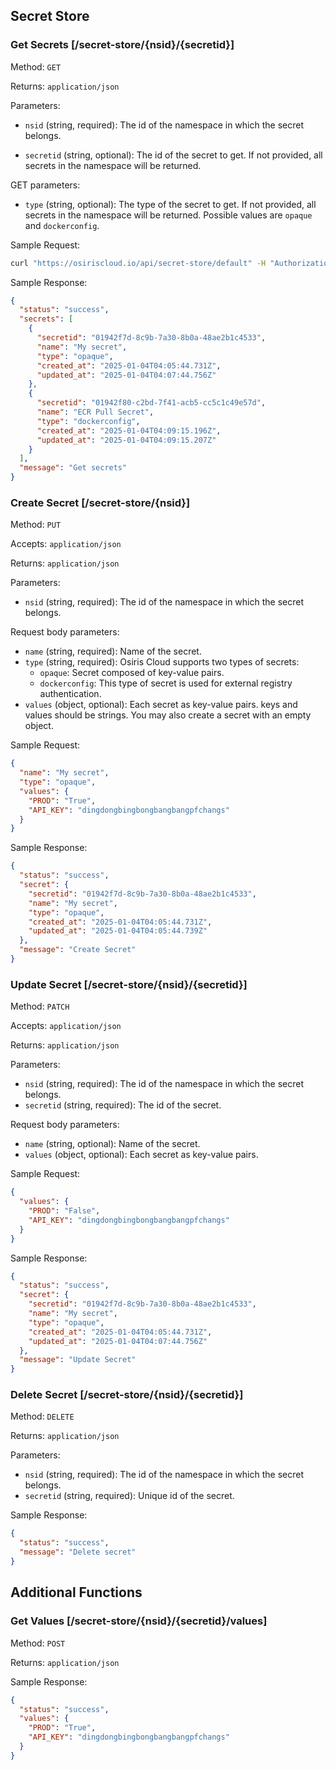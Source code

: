 ## Secret Store

### Get Secrets [/secret-store/{nsid}/{secretid}]

Method: `GET`

Returns: `application/json`

Parameters:

- `nsid` (string, required): The id of the namespace in which the secret belongs.

- `secretid` (string, optional): The id of the secret to get. If not provided, all secrets in the namespace will be
  returned.

GET parameters:

- `type` (string, optional): The type of the secret to get. If not provided, all secrets in the namespace will be
  returned. Possible values are `opaque` and `dockerconfig`.

Sample Request:

```bash
curl "https://osiriscloud.io/api/secret-store/default" -H "Authorization : Token <token>"
```

Sample Response:

```json
{
  "status": "success",
  "secrets": [
    {
      "secretid": "01942f7d-8c9b-7a30-8b0a-48ae2b1c4533",
      "name": "My secret",
      "type": "opaque",
      "created_at": "2025-01-04T04:05:44.731Z",
      "updated_at": "2025-01-04T04:07:44.756Z"
    },
    {
      "secretid": "01942f80-c2bd-7f41-acb5-cc5c1c49e57d",
      "name": "ECR Pull Secret",
      "type": "dockerconfig",
      "created_at": "2025-01-04T04:09:15.196Z",
      "updated_at": "2025-01-04T04:09:15.207Z"
    }
  ],
  "message": "Get secrets"
}
```

### Create Secret [/secret-store/{nsid}]

Method: `PUT`

Accepts: `application/json`

Returns: `application/json`

Parameters:

- `nsid` (string, required): The id of the namespace in which the secret belongs.

Request body parameters:

- `name` (string, required): Name of the secret.
- `type` (string, required): Osiris Cloud supports two types of secrets:
    - `opaque`: Secret composed of key-value pairs.
    - `dockerconfig`: This type of secret is used for external registry authentication.
- `values` (object, optional): Each secret as key-value pairs. keys and values should be strings. You may also create a
  secret with an empty object.

Sample Request:

```json
{
  "name": "My secret",
  "type": "opaque",
  "values": {
    "PROD": "True",
    "API_KEY": "dingdongbingbongbangbangpfchangs"
  }
}
```

Sample Response:

```json
{
  "status": "success",
  "secret": {
    "secretid": "01942f7d-8c9b-7a30-8b0a-48ae2b1c4533",
    "name": "My secret",
    "type": "opaque",
    "created_at": "2025-01-04T04:05:44.731Z",
    "updated_at": "2025-01-04T04:05:44.739Z"
  },
  "message": "Create Secret"
}
```

### Update Secret [/secret-store/{nsid}/{secretid}]

Method: `PATCH`

Accepts: `application/json`

Returns: `application/json`

Parameters:

- `nsid` (string, required): The id of the namespace in which the secret belongs.
- `secretid` (string, required): The id of the secret.

Request body parameters:

- `name` (string, optional): Name of the secret.
- `values` (object, optional): Each secret as key-value pairs.

Sample Request:

```json
{
  "values": {
    "PROD": "False",
    "API_KEY": "dingdongbingbongbangbangpfchangs"
  }
}
```

Sample Response:

```json
{
  "status": "success",
  "secret": {
    "secretid": "01942f7d-8c9b-7a30-8b0a-48ae2b1c4533",
    "name": "My secret",
    "type": "opaque",
    "created_at": "2025-01-04T04:05:44.731Z",
    "updated_at": "2025-01-04T04:07:44.756Z"
  },
  "message": "Update Secret"
}
```

### Delete Secret [/secret-store/{nsid}/{secretid}]

Method: `DELETE`

Returns: `application/json`

Parameters:

- `nsid` (string, required): The id of the namespace in which the secret belongs.
- `secretid` (string, required): Unique id of the secret.

Sample Response:

```json
{
  "status": "success",
  "message": "Delete secret"
}
```

## Additional Functions

### Get Values [/secret-store/{nsid}/{secretid}/values]

Method: `POST`

Returns: `application/json`

Sample Response:

```json
{
  "status": "success",
  "values": {
    "PROD": "True",
    "API_KEY": "dingdongbingbongbangbangpfchangs"
  }
}
```
